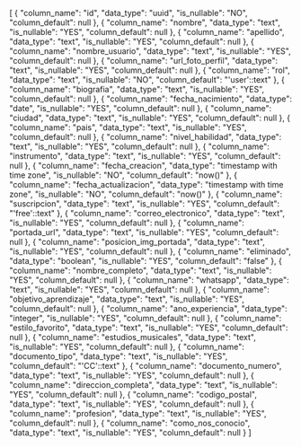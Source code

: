[
  {
    "column_name": "id",
    "data_type": "uuid",
    "is_nullable": "NO",
    "column_default": null
  },
  {
    "column_name": "nombre",
    "data_type": "text",
    "is_nullable": "YES",
    "column_default": null
  },
  {
    "column_name": "apellido",
    "data_type": "text",
    "is_nullable": "YES",
    "column_default": null
  },
  {
    "column_name": "nombre_usuario",
    "data_type": "text",
    "is_nullable": "YES",
    "column_default": null
  },
  {
    "column_name": "url_foto_perfil",
    "data_type": "text",
    "is_nullable": "YES",
    "column_default": null
  },
  {
    "column_name": "rol",
    "data_type": "text",
    "is_nullable": "NO",
    "column_default": "'user'::text"
  },
  {
    "column_name": "biografia",
    "data_type": "text",
    "is_nullable": "YES",
    "column_default": null
  },
  {
    "column_name": "fecha_nacimiento",
    "data_type": "date",
    "is_nullable": "YES",
    "column_default": null
  },
  {
    "column_name": "ciudad",
    "data_type": "text",
    "is_nullable": "YES",
    "column_default": null
  },
  {
    "column_name": "pais",
    "data_type": "text",
    "is_nullable": "YES",
    "column_default": null
  },
  {
    "column_name": "nivel_habilidad",
    "data_type": "text",
    "is_nullable": "YES",
    "column_default": null
  },
  {
    "column_name": "instrumento",
    "data_type": "text",
    "is_nullable": "YES",
    "column_default": null
  },
  {
    "column_name": "fecha_creacion",
    "data_type": "timestamp with time zone",
    "is_nullable": "NO",
    "column_default": "now()"
  },
  {
    "column_name": "fecha_actualizacion",
    "data_type": "timestamp with time zone",
    "is_nullable": "NO",
    "column_default": "now()"
  },
  {
    "column_name": "suscripcion",
    "data_type": "text",
    "is_nullable": "YES",
    "column_default": "'free'::text"
  },
  {
    "column_name": "correo_electronico",
    "data_type": "text",
    "is_nullable": "YES",
    "column_default": null
  },
  {
    "column_name": "portada_url",
    "data_type": "text",
    "is_nullable": "YES",
    "column_default": null
  },
  {
    "column_name": "posicion_img_portada",
    "data_type": "text",
    "is_nullable": "YES",
    "column_default": null
  },
  {
    "column_name": "eliminado",
    "data_type": "boolean",
    "is_nullable": "YES",
    "column_default": "false"
  },
  {
    "column_name": "nombre_completo",
    "data_type": "text",
    "is_nullable": "YES",
    "column_default": null
  },
  {
    "column_name": "whatsapp",
    "data_type": "text",
    "is_nullable": "YES",
    "column_default": null
  },
  {
    "column_name": "objetivo_aprendizaje",
    "data_type": "text",
    "is_nullable": "YES",
    "column_default": null
  },
  {
    "column_name": "ano_experiencia",
    "data_type": "integer",
    "is_nullable": "YES",
    "column_default": null
  },
  {
    "column_name": "estilo_favorito",
    "data_type": "text",
    "is_nullable": "YES",
    "column_default": null
  },
  {
    "column_name": "estudios_musicales",
    "data_type": "text",
    "is_nullable": "YES",
    "column_default": null
  },
  {
    "column_name": "documento_tipo",
    "data_type": "text",
    "is_nullable": "YES",
    "column_default": "'CC'::text"
  },
  {
    "column_name": "documento_numero",
    "data_type": "text",
    "is_nullable": "YES",
    "column_default": null
  },
  {
    "column_name": "direccion_completa",
    "data_type": "text",
    "is_nullable": "YES",
    "column_default": null
  },
  {
    "column_name": "codigo_postal",
    "data_type": "text",
    "is_nullable": "YES",
    "column_default": null
  },
  {
    "column_name": "profesion",
    "data_type": "text",
    "is_nullable": "YES",
    "column_default": null
  },
  {
    "column_name": "como_nos_conocio",
    "data_type": "text",
    "is_nullable": "YES",
    "column_default": null
  }
]